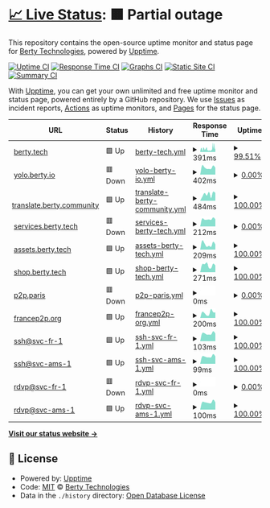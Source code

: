 # [📈 Live Status](https://uptime.berty.io): <!--live status--> **🟧 Partial outage**

This repository contains the open-source uptime monitor and status page for [Berty Technologies](https://berty.tech), powered by [Upptime](https://github.com/upptime/upptime).

[![Uptime CI](https://github.com/berty/uptime/workflows/Uptime%20CI/badge.svg)](https://github.com/berty/uptime/actions?query=workflow%3A%22Uptime+CI%22)
[![Response Time CI](https://github.com/berty/uptime/workflows/Response%20Time%20CI/badge.svg)](https://github.com/berty/uptime/actions?query=workflow%3A%22Response+Time+CI%22)
[![Graphs CI](https://github.com/berty/uptime/workflows/Graphs%20CI/badge.svg)](https://github.com/berty/uptime/actions?query=workflow%3A%22Graphs+CI%22)
[![Static Site CI](https://github.com/berty/uptime/workflows/Static%20Site%20CI/badge.svg)](https://github.com/berty/uptime/actions?query=workflow%3A%22Static+Site+CI%22)
[![Summary CI](https://github.com/berty/uptime/workflows/Summary%20CI/badge.svg)](https://github.com/berty/uptime/actions?query=workflow%3A%22Summary+CI%22)

With [Upptime](https://upptime.js.org), you can get your own unlimited and free uptime monitor and status page, powered entirely by a GitHub repository. We use [Issues](https://github.com/berty/uptime/issues) as incident reports, [Actions](https://github.com/berty/uptime/actions) as uptime monitors, and [Pages](https://uptime.berty.io) for the status page.

<!--start: status pages-->
<!-- This summary is generated by Upptime (https://github.com/upptime/upptime) -->
<!-- Do not edit this manually, your changes will be overwritten -->
<!-- prettier-ignore -->
| URL | Status | History | Response Time | Uptime |
| --- | ------ | ------- | ------------- | ------ |
| <img alt="" src="https://icons.duckduckgo.com/ip3/www.berty.tech.ico" height="13"> [berty.tech](https://www.berty.tech) | 🟩 Up | [berty-tech.yml](https://github.com/berty/uptime/commits/HEAD/history/berty-tech.yml) | <details><summary><img alt="Response time graph" src="./graphs/berty-tech/response-time-week.png" height="20"> 391ms</summary><br><a href="https://uptime.berty.io/history/berty-tech"><img alt="Response time 308" src="https://img.shields.io/endpoint?url=https%3A%2F%2Fraw.githubusercontent.com%2Fberty%2Fuptime%2FHEAD%2Fapi%2Fberty-tech%2Fresponse-time.json"></a><br><a href="https://uptime.berty.io/history/berty-tech"><img alt="24-hour response time 334" src="https://img.shields.io/endpoint?url=https%3A%2F%2Fraw.githubusercontent.com%2Fberty%2Fuptime%2FHEAD%2Fapi%2Fberty-tech%2Fresponse-time-day.json"></a><br><a href="https://uptime.berty.io/history/berty-tech"><img alt="7-day response time 391" src="https://img.shields.io/endpoint?url=https%3A%2F%2Fraw.githubusercontent.com%2Fberty%2Fuptime%2FHEAD%2Fapi%2Fberty-tech%2Fresponse-time-week.json"></a><br><a href="https://uptime.berty.io/history/berty-tech"><img alt="30-day response time 435" src="https://img.shields.io/endpoint?url=https%3A%2F%2Fraw.githubusercontent.com%2Fberty%2Fuptime%2FHEAD%2Fapi%2Fberty-tech%2Fresponse-time-month.json"></a><br><a href="https://uptime.berty.io/history/berty-tech"><img alt="1-year response time 314" src="https://img.shields.io/endpoint?url=https%3A%2F%2Fraw.githubusercontent.com%2Fberty%2Fuptime%2FHEAD%2Fapi%2Fberty-tech%2Fresponse-time-year.json"></a></details> | <details><summary><a href="https://uptime.berty.io/history/berty-tech">99.51%</a></summary><a href="https://uptime.berty.io/history/berty-tech"><img alt="All-time uptime 99.98%" src="https://img.shields.io/endpoint?url=https%3A%2F%2Fraw.githubusercontent.com%2Fberty%2Fuptime%2FHEAD%2Fapi%2Fberty-tech%2Fuptime.json"></a><br><a href="https://uptime.berty.io/history/berty-tech"><img alt="24-hour uptime 100.00%" src="https://img.shields.io/endpoint?url=https%3A%2F%2Fraw.githubusercontent.com%2Fberty%2Fuptime%2FHEAD%2Fapi%2Fberty-tech%2Fuptime-day.json"></a><br><a href="https://uptime.berty.io/history/berty-tech"><img alt="7-day uptime 99.51%" src="https://img.shields.io/endpoint?url=https%3A%2F%2Fraw.githubusercontent.com%2Fberty%2Fuptime%2FHEAD%2Fapi%2Fberty-tech%2Fuptime-week.json"></a><br><a href="https://uptime.berty.io/history/berty-tech"><img alt="30-day uptime 99.67%" src="https://img.shields.io/endpoint?url=https%3A%2F%2Fraw.githubusercontent.com%2Fberty%2Fuptime%2FHEAD%2Fapi%2Fberty-tech%2Fuptime-month.json"></a><br><a href="https://uptime.berty.io/history/berty-tech"><img alt="1-year uptime 99.97%" src="https://img.shields.io/endpoint?url=https%3A%2F%2Fraw.githubusercontent.com%2Fberty%2Fuptime%2FHEAD%2Fapi%2Fberty-tech%2Fuptime-year.json"></a></details>
| <img alt="" src="https://icons.duckduckgo.com/ip3/yolo.berty.io.ico" height="13"> [yolo.berty.io](https://yolo.berty.io/) | 🟥 Down | [yolo-berty-io.yml](https://github.com/berty/uptime/commits/HEAD/history/yolo-berty-io.yml) | <details><summary><img alt="Response time graph" src="./graphs/yolo-berty-io/response-time-week.png" height="20"> 402ms</summary><br><a href="https://uptime.berty.io/history/yolo-berty-io"><img alt="Response time 567" src="https://img.shields.io/endpoint?url=https%3A%2F%2Fraw.githubusercontent.com%2Fberty%2Fuptime%2FHEAD%2Fapi%2Fyolo-berty-io%2Fresponse-time.json"></a><br><a href="https://uptime.berty.io/history/yolo-berty-io"><img alt="24-hour response time 459" src="https://img.shields.io/endpoint?url=https%3A%2F%2Fraw.githubusercontent.com%2Fberty%2Fuptime%2FHEAD%2Fapi%2Fyolo-berty-io%2Fresponse-time-day.json"></a><br><a href="https://uptime.berty.io/history/yolo-berty-io"><img alt="7-day response time 402" src="https://img.shields.io/endpoint?url=https%3A%2F%2Fraw.githubusercontent.com%2Fberty%2Fuptime%2FHEAD%2Fapi%2Fyolo-berty-io%2Fresponse-time-week.json"></a><br><a href="https://uptime.berty.io/history/yolo-berty-io"><img alt="30-day response time 504" src="https://img.shields.io/endpoint?url=https%3A%2F%2Fraw.githubusercontent.com%2Fberty%2Fuptime%2FHEAD%2Fapi%2Fyolo-berty-io%2Fresponse-time-month.json"></a><br><a href="https://uptime.berty.io/history/yolo-berty-io"><img alt="1-year response time 622" src="https://img.shields.io/endpoint?url=https%3A%2F%2Fraw.githubusercontent.com%2Fberty%2Fuptime%2FHEAD%2Fapi%2Fyolo-berty-io%2Fresponse-time-year.json"></a></details> | <details><summary><a href="https://uptime.berty.io/history/yolo-berty-io">0.00%</a></summary><a href="https://uptime.berty.io/history/yolo-berty-io"><img alt="All-time uptime 51.39%" src="https://img.shields.io/endpoint?url=https%3A%2F%2Fraw.githubusercontent.com%2Fberty%2Fuptime%2FHEAD%2Fapi%2Fyolo-berty-io%2Fuptime.json"></a><br><a href="https://uptime.berty.io/history/yolo-berty-io"><img alt="24-hour uptime 0.00%" src="https://img.shields.io/endpoint?url=https%3A%2F%2Fraw.githubusercontent.com%2Fberty%2Fuptime%2FHEAD%2Fapi%2Fyolo-berty-io%2Fuptime-day.json"></a><br><a href="https://uptime.berty.io/history/yolo-berty-io"><img alt="7-day uptime 0.00%" src="https://img.shields.io/endpoint?url=https%3A%2F%2Fraw.githubusercontent.com%2Fberty%2Fuptime%2FHEAD%2Fapi%2Fyolo-berty-io%2Fuptime-week.json"></a><br><a href="https://uptime.berty.io/history/yolo-berty-io"><img alt="30-day uptime 1.38%" src="https://img.shields.io/endpoint?url=https%3A%2F%2Fraw.githubusercontent.com%2Fberty%2Fuptime%2FHEAD%2Fapi%2Fyolo-berty-io%2Fuptime-month.json"></a><br><a href="https://uptime.berty.io/history/yolo-berty-io"><img alt="1-year uptime 0.00%" src="https://img.shields.io/endpoint?url=https%3A%2F%2Fraw.githubusercontent.com%2Fberty%2Fuptime%2FHEAD%2Fapi%2Fyolo-berty-io%2Fuptime-year.json"></a></details>
| <img alt="" src="https://icons.duckduckgo.com/ip3/translate.berty.community.ico" height="13"> [translate.berty.community](https://translate.berty.community) | 🟩 Up | [translate-berty-community.yml](https://github.com/berty/uptime/commits/HEAD/history/translate-berty-community.yml) | <details><summary><img alt="Response time graph" src="./graphs/translate-berty-community/response-time-week.png" height="20"> 484ms</summary><br><a href="https://uptime.berty.io/history/translate-berty-community"><img alt="Response time 468" src="https://img.shields.io/endpoint?url=https%3A%2F%2Fraw.githubusercontent.com%2Fberty%2Fuptime%2FHEAD%2Fapi%2Ftranslate-berty-community%2Fresponse-time.json"></a><br><a href="https://uptime.berty.io/history/translate-berty-community"><img alt="24-hour response time 564" src="https://img.shields.io/endpoint?url=https%3A%2F%2Fraw.githubusercontent.com%2Fberty%2Fuptime%2FHEAD%2Fapi%2Ftranslate-berty-community%2Fresponse-time-day.json"></a><br><a href="https://uptime.berty.io/history/translate-berty-community"><img alt="7-day response time 484" src="https://img.shields.io/endpoint?url=https%3A%2F%2Fraw.githubusercontent.com%2Fberty%2Fuptime%2FHEAD%2Fapi%2Ftranslate-berty-community%2Fresponse-time-week.json"></a><br><a href="https://uptime.berty.io/history/translate-berty-community"><img alt="30-day response time 485" src="https://img.shields.io/endpoint?url=https%3A%2F%2Fraw.githubusercontent.com%2Fberty%2Fuptime%2FHEAD%2Fapi%2Ftranslate-berty-community%2Fresponse-time-month.json"></a><br><a href="https://uptime.berty.io/history/translate-berty-community"><img alt="1-year response time 453" src="https://img.shields.io/endpoint?url=https%3A%2F%2Fraw.githubusercontent.com%2Fberty%2Fuptime%2FHEAD%2Fapi%2Ftranslate-berty-community%2Fresponse-time-year.json"></a></details> | <details><summary><a href="https://uptime.berty.io/history/translate-berty-community">100.00%</a></summary><a href="https://uptime.berty.io/history/translate-berty-community"><img alt="All-time uptime 99.93%" src="https://img.shields.io/endpoint?url=https%3A%2F%2Fraw.githubusercontent.com%2Fberty%2Fuptime%2FHEAD%2Fapi%2Ftranslate-berty-community%2Fuptime.json"></a><br><a href="https://uptime.berty.io/history/translate-berty-community"><img alt="24-hour uptime 100.00%" src="https://img.shields.io/endpoint?url=https%3A%2F%2Fraw.githubusercontent.com%2Fberty%2Fuptime%2FHEAD%2Fapi%2Ftranslate-berty-community%2Fuptime-day.json"></a><br><a href="https://uptime.berty.io/history/translate-berty-community"><img alt="7-day uptime 100.00%" src="https://img.shields.io/endpoint?url=https%3A%2F%2Fraw.githubusercontent.com%2Fberty%2Fuptime%2FHEAD%2Fapi%2Ftranslate-berty-community%2Fuptime-week.json"></a><br><a href="https://uptime.berty.io/history/translate-berty-community"><img alt="30-day uptime 100.00%" src="https://img.shields.io/endpoint?url=https%3A%2F%2Fraw.githubusercontent.com%2Fberty%2Fuptime%2FHEAD%2Fapi%2Ftranslate-berty-community%2Fuptime-month.json"></a><br><a href="https://uptime.berty.io/history/translate-berty-community"><img alt="1-year uptime 100.00%" src="https://img.shields.io/endpoint?url=https%3A%2F%2Fraw.githubusercontent.com%2Fberty%2Fuptime%2FHEAD%2Fapi%2Ftranslate-berty-community%2Fuptime-year.json"></a></details>
| <img alt="" src="https://icons.duckduckgo.com/ip3/services.berty.tech.ico" height="13"> [services.berty.tech](https://services.berty.tech/authorize) | 🟥 Down | [services-berty-tech.yml](https://github.com/berty/uptime/commits/HEAD/history/services-berty-tech.yml) | <details><summary><img alt="Response time graph" src="./graphs/services-berty-tech/response-time-week.png" height="20"> 212ms</summary><br><a href="https://uptime.berty.io/history/services-berty-tech"><img alt="Response time 232" src="https://img.shields.io/endpoint?url=https%3A%2F%2Fraw.githubusercontent.com%2Fberty%2Fuptime%2FHEAD%2Fapi%2Fservices-berty-tech%2Fresponse-time.json"></a><br><a href="https://uptime.berty.io/history/services-berty-tech"><img alt="24-hour response time 227" src="https://img.shields.io/endpoint?url=https%3A%2F%2Fraw.githubusercontent.com%2Fberty%2Fuptime%2FHEAD%2Fapi%2Fservices-berty-tech%2Fresponse-time-day.json"></a><br><a href="https://uptime.berty.io/history/services-berty-tech"><img alt="7-day response time 212" src="https://img.shields.io/endpoint?url=https%3A%2F%2Fraw.githubusercontent.com%2Fberty%2Fuptime%2FHEAD%2Fapi%2Fservices-berty-tech%2Fresponse-time-week.json"></a><br><a href="https://uptime.berty.io/history/services-berty-tech"><img alt="30-day response time 224" src="https://img.shields.io/endpoint?url=https%3A%2F%2Fraw.githubusercontent.com%2Fberty%2Fuptime%2FHEAD%2Fapi%2Fservices-berty-tech%2Fresponse-time-month.json"></a><br><a href="https://uptime.berty.io/history/services-berty-tech"><img alt="1-year response time 238" src="https://img.shields.io/endpoint?url=https%3A%2F%2Fraw.githubusercontent.com%2Fberty%2Fuptime%2FHEAD%2Fapi%2Fservices-berty-tech%2Fresponse-time-year.json"></a></details> | <details><summary><a href="https://uptime.berty.io/history/services-berty-tech">0.00%</a></summary><a href="https://uptime.berty.io/history/services-berty-tech"><img alt="All-time uptime 21.64%" src="https://img.shields.io/endpoint?url=https%3A%2F%2Fraw.githubusercontent.com%2Fberty%2Fuptime%2FHEAD%2Fapi%2Fservices-berty-tech%2Fuptime.json"></a><br><a href="https://uptime.berty.io/history/services-berty-tech"><img alt="24-hour uptime 0.00%" src="https://img.shields.io/endpoint?url=https%3A%2F%2Fraw.githubusercontent.com%2Fberty%2Fuptime%2FHEAD%2Fapi%2Fservices-berty-tech%2Fuptime-day.json"></a><br><a href="https://uptime.berty.io/history/services-berty-tech"><img alt="7-day uptime 0.00%" src="https://img.shields.io/endpoint?url=https%3A%2F%2Fraw.githubusercontent.com%2Fberty%2Fuptime%2FHEAD%2Fapi%2Fservices-berty-tech%2Fuptime-week.json"></a><br><a href="https://uptime.berty.io/history/services-berty-tech"><img alt="30-day uptime 1.38%" src="https://img.shields.io/endpoint?url=https%3A%2F%2Fraw.githubusercontent.com%2Fberty%2Fuptime%2FHEAD%2Fapi%2Fservices-berty-tech%2Fuptime-month.json"></a><br><a href="https://uptime.berty.io/history/services-berty-tech"><img alt="1-year uptime 0.00%" src="https://img.shields.io/endpoint?url=https%3A%2F%2Fraw.githubusercontent.com%2Fberty%2Fuptime%2FHEAD%2Fapi%2Fservices-berty-tech%2Fuptime-year.json"></a></details>
| <img alt="" src="https://icons.duckduckgo.com/ip3/assets.berty.tech.ico" height="13"> [assets.berty.tech](https://assets.berty.tech/) | 🟩 Up | [assets-berty-tech.yml](https://github.com/berty/uptime/commits/HEAD/history/assets-berty-tech.yml) | <details><summary><img alt="Response time graph" src="./graphs/assets-berty-tech/response-time-week.png" height="20"> 209ms</summary><br><a href="https://uptime.berty.io/history/assets-berty-tech"><img alt="Response time 241" src="https://img.shields.io/endpoint?url=https%3A%2F%2Fraw.githubusercontent.com%2Fberty%2Fuptime%2FHEAD%2Fapi%2Fassets-berty-tech%2Fresponse-time.json"></a><br><a href="https://uptime.berty.io/history/assets-berty-tech"><img alt="24-hour response time 244" src="https://img.shields.io/endpoint?url=https%3A%2F%2Fraw.githubusercontent.com%2Fberty%2Fuptime%2FHEAD%2Fapi%2Fassets-berty-tech%2Fresponse-time-day.json"></a><br><a href="https://uptime.berty.io/history/assets-berty-tech"><img alt="7-day response time 209" src="https://img.shields.io/endpoint?url=https%3A%2F%2Fraw.githubusercontent.com%2Fberty%2Fuptime%2FHEAD%2Fapi%2Fassets-berty-tech%2Fresponse-time-week.json"></a><br><a href="https://uptime.berty.io/history/assets-berty-tech"><img alt="30-day response time 267" src="https://img.shields.io/endpoint?url=https%3A%2F%2Fraw.githubusercontent.com%2Fberty%2Fuptime%2FHEAD%2Fapi%2Fassets-berty-tech%2Fresponse-time-month.json"></a><br><a href="https://uptime.berty.io/history/assets-berty-tech"><img alt="1-year response time 235" src="https://img.shields.io/endpoint?url=https%3A%2F%2Fraw.githubusercontent.com%2Fberty%2Fuptime%2FHEAD%2Fapi%2Fassets-berty-tech%2Fresponse-time-year.json"></a></details> | <details><summary><a href="https://uptime.berty.io/history/assets-berty-tech">100.00%</a></summary><a href="https://uptime.berty.io/history/assets-berty-tech"><img alt="All-time uptime 99.99%" src="https://img.shields.io/endpoint?url=https%3A%2F%2Fraw.githubusercontent.com%2Fberty%2Fuptime%2FHEAD%2Fapi%2Fassets-berty-tech%2Fuptime.json"></a><br><a href="https://uptime.berty.io/history/assets-berty-tech"><img alt="24-hour uptime 100.00%" src="https://img.shields.io/endpoint?url=https%3A%2F%2Fraw.githubusercontent.com%2Fberty%2Fuptime%2FHEAD%2Fapi%2Fassets-berty-tech%2Fuptime-day.json"></a><br><a href="https://uptime.berty.io/history/assets-berty-tech"><img alt="7-day uptime 100.00%" src="https://img.shields.io/endpoint?url=https%3A%2F%2Fraw.githubusercontent.com%2Fberty%2Fuptime%2FHEAD%2Fapi%2Fassets-berty-tech%2Fuptime-week.json"></a><br><a href="https://uptime.berty.io/history/assets-berty-tech"><img alt="30-day uptime 99.95%" src="https://img.shields.io/endpoint?url=https%3A%2F%2Fraw.githubusercontent.com%2Fberty%2Fuptime%2FHEAD%2Fapi%2Fassets-berty-tech%2Fuptime-month.json"></a><br><a href="https://uptime.berty.io/history/assets-berty-tech"><img alt="1-year uptime 100.00%" src="https://img.shields.io/endpoint?url=https%3A%2F%2Fraw.githubusercontent.com%2Fberty%2Fuptime%2FHEAD%2Fapi%2Fassets-berty-tech%2Fuptime-year.json"></a></details>
| <img alt="" src="https://icons.duckduckgo.com/ip3/shop.berty.tech.ico" height="13"> [shop.berty.tech](https://shop.berty.tech) | 🟩 Up | [shop-berty-tech.yml](https://github.com/berty/uptime/commits/HEAD/history/shop-berty-tech.yml) | <details><summary><img alt="Response time graph" src="./graphs/shop-berty-tech/response-time-week.png" height="20"> 271ms</summary><br><a href="https://uptime.berty.io/history/shop-berty-tech"><img alt="Response time 293" src="https://img.shields.io/endpoint?url=https%3A%2F%2Fraw.githubusercontent.com%2Fberty%2Fuptime%2FHEAD%2Fapi%2Fshop-berty-tech%2Fresponse-time.json"></a><br><a href="https://uptime.berty.io/history/shop-berty-tech"><img alt="24-hour response time 287" src="https://img.shields.io/endpoint?url=https%3A%2F%2Fraw.githubusercontent.com%2Fberty%2Fuptime%2FHEAD%2Fapi%2Fshop-berty-tech%2Fresponse-time-day.json"></a><br><a href="https://uptime.berty.io/history/shop-berty-tech"><img alt="7-day response time 271" src="https://img.shields.io/endpoint?url=https%3A%2F%2Fraw.githubusercontent.com%2Fberty%2Fuptime%2FHEAD%2Fapi%2Fshop-berty-tech%2Fresponse-time-week.json"></a><br><a href="https://uptime.berty.io/history/shop-berty-tech"><img alt="30-day response time 256" src="https://img.shields.io/endpoint?url=https%3A%2F%2Fraw.githubusercontent.com%2Fberty%2Fuptime%2FHEAD%2Fapi%2Fshop-berty-tech%2Fresponse-time-month.json"></a><br><a href="https://uptime.berty.io/history/shop-berty-tech"><img alt="1-year response time 276" src="https://img.shields.io/endpoint?url=https%3A%2F%2Fraw.githubusercontent.com%2Fberty%2Fuptime%2FHEAD%2Fapi%2Fshop-berty-tech%2Fresponse-time-year.json"></a></details> | <details><summary><a href="https://uptime.berty.io/history/shop-berty-tech">100.00%</a></summary><a href="https://uptime.berty.io/history/shop-berty-tech"><img alt="All-time uptime 100.00%" src="https://img.shields.io/endpoint?url=https%3A%2F%2Fraw.githubusercontent.com%2Fberty%2Fuptime%2FHEAD%2Fapi%2Fshop-berty-tech%2Fuptime.json"></a><br><a href="https://uptime.berty.io/history/shop-berty-tech"><img alt="24-hour uptime 100.00%" src="https://img.shields.io/endpoint?url=https%3A%2F%2Fraw.githubusercontent.com%2Fberty%2Fuptime%2FHEAD%2Fapi%2Fshop-berty-tech%2Fuptime-day.json"></a><br><a href="https://uptime.berty.io/history/shop-berty-tech"><img alt="7-day uptime 100.00%" src="https://img.shields.io/endpoint?url=https%3A%2F%2Fraw.githubusercontent.com%2Fberty%2Fuptime%2FHEAD%2Fapi%2Fshop-berty-tech%2Fuptime-week.json"></a><br><a href="https://uptime.berty.io/history/shop-berty-tech"><img alt="30-day uptime 100.00%" src="https://img.shields.io/endpoint?url=https%3A%2F%2Fraw.githubusercontent.com%2Fberty%2Fuptime%2FHEAD%2Fapi%2Fshop-berty-tech%2Fuptime-month.json"></a><br><a href="https://uptime.berty.io/history/shop-berty-tech"><img alt="1-year uptime 100.00%" src="https://img.shields.io/endpoint?url=https%3A%2F%2Fraw.githubusercontent.com%2Fberty%2Fuptime%2FHEAD%2Fapi%2Fshop-berty-tech%2Fuptime-year.json"></a></details>
| <img alt="" src="https://icons.duckduckgo.com/ip3/p2p.paris.ico" height="13"> [p2p.paris](https://p2p.paris) | 🟥 Down | [p2p-paris.yml](https://github.com/berty/uptime/commits/HEAD/history/p2p-paris.yml) | <details><summary><img alt="Response time graph" src="./graphs/p2p-paris/response-time-week.png" height="20"> 0ms</summary><br><a href="https://uptime.berty.io/history/p2p-paris"><img alt="Response time 593" src="https://img.shields.io/endpoint?url=https%3A%2F%2Fraw.githubusercontent.com%2Fberty%2Fuptime%2FHEAD%2Fapi%2Fp2p-paris%2Fresponse-time.json"></a><br><a href="https://uptime.berty.io/history/p2p-paris"><img alt="24-hour response time 0" src="https://img.shields.io/endpoint?url=https%3A%2F%2Fraw.githubusercontent.com%2Fberty%2Fuptime%2FHEAD%2Fapi%2Fp2p-paris%2Fresponse-time-day.json"></a><br><a href="https://uptime.berty.io/history/p2p-paris"><img alt="7-day response time 0" src="https://img.shields.io/endpoint?url=https%3A%2F%2Fraw.githubusercontent.com%2Fberty%2Fuptime%2FHEAD%2Fapi%2Fp2p-paris%2Fresponse-time-week.json"></a><br><a href="https://uptime.berty.io/history/p2p-paris"><img alt="30-day response time 0" src="https://img.shields.io/endpoint?url=https%3A%2F%2Fraw.githubusercontent.com%2Fberty%2Fuptime%2FHEAD%2Fapi%2Fp2p-paris%2Fresponse-time-month.json"></a><br><a href="https://uptime.berty.io/history/p2p-paris"><img alt="1-year response time 699" src="https://img.shields.io/endpoint?url=https%3A%2F%2Fraw.githubusercontent.com%2Fberty%2Fuptime%2FHEAD%2Fapi%2Fp2p-paris%2Fresponse-time-year.json"></a></details> | <details><summary><a href="https://uptime.berty.io/history/p2p-paris">0.00%</a></summary><a href="https://uptime.berty.io/history/p2p-paris"><img alt="All-time uptime 92.89%" src="https://img.shields.io/endpoint?url=https%3A%2F%2Fraw.githubusercontent.com%2Fberty%2Fuptime%2FHEAD%2Fapi%2Fp2p-paris%2Fuptime.json"></a><br><a href="https://uptime.berty.io/history/p2p-paris"><img alt="24-hour uptime 0.00%" src="https://img.shields.io/endpoint?url=https%3A%2F%2Fraw.githubusercontent.com%2Fberty%2Fuptime%2FHEAD%2Fapi%2Fp2p-paris%2Fuptime-day.json"></a><br><a href="https://uptime.berty.io/history/p2p-paris"><img alt="7-day uptime 0.00%" src="https://img.shields.io/endpoint?url=https%3A%2F%2Fraw.githubusercontent.com%2Fberty%2Fuptime%2FHEAD%2Fapi%2Fp2p-paris%2Fuptime-week.json"></a><br><a href="https://uptime.berty.io/history/p2p-paris"><img alt="30-day uptime 1.38%" src="https://img.shields.io/endpoint?url=https%3A%2F%2Fraw.githubusercontent.com%2Fberty%2Fuptime%2FHEAD%2Fapi%2Fp2p-paris%2Fuptime-month.json"></a><br><a href="https://uptime.berty.io/history/p2p-paris"><img alt="1-year uptime 69.65%" src="https://img.shields.io/endpoint?url=https%3A%2F%2Fraw.githubusercontent.com%2Fberty%2Fuptime%2FHEAD%2Fapi%2Fp2p-paris%2Fuptime-year.json"></a></details>
| <img alt="" src="https://icons.duckduckgo.com/ip3/francep2p.org.ico" height="13"> [francep2p.org](https://francep2p.org) | 🟩 Up | [francep2p-org.yml](https://github.com/berty/uptime/commits/HEAD/history/francep2p-org.yml) | <details><summary><img alt="Response time graph" src="./graphs/francep2p-org/response-time-week.png" height="20"> 200ms</summary><br><a href="https://uptime.berty.io/history/francep2p-org"><img alt="Response time 296" src="https://img.shields.io/endpoint?url=https%3A%2F%2Fraw.githubusercontent.com%2Fberty%2Fuptime%2FHEAD%2Fapi%2Ffrancep2p-org%2Fresponse-time.json"></a><br><a href="https://uptime.berty.io/history/francep2p-org"><img alt="24-hour response time 230" src="https://img.shields.io/endpoint?url=https%3A%2F%2Fraw.githubusercontent.com%2Fberty%2Fuptime%2FHEAD%2Fapi%2Ffrancep2p-org%2Fresponse-time-day.json"></a><br><a href="https://uptime.berty.io/history/francep2p-org"><img alt="7-day response time 200" src="https://img.shields.io/endpoint?url=https%3A%2F%2Fraw.githubusercontent.com%2Fberty%2Fuptime%2FHEAD%2Fapi%2Ffrancep2p-org%2Fresponse-time-week.json"></a><br><a href="https://uptime.berty.io/history/francep2p-org"><img alt="30-day response time 256" src="https://img.shields.io/endpoint?url=https%3A%2F%2Fraw.githubusercontent.com%2Fberty%2Fuptime%2FHEAD%2Fapi%2Ffrancep2p-org%2Fresponse-time-month.json"></a><br><a href="https://uptime.berty.io/history/francep2p-org"><img alt="1-year response time 304" src="https://img.shields.io/endpoint?url=https%3A%2F%2Fraw.githubusercontent.com%2Fberty%2Fuptime%2FHEAD%2Fapi%2Ffrancep2p-org%2Fresponse-time-year.json"></a></details> | <details><summary><a href="https://uptime.berty.io/history/francep2p-org">100.00%</a></summary><a href="https://uptime.berty.io/history/francep2p-org"><img alt="All-time uptime 89.96%" src="https://img.shields.io/endpoint?url=https%3A%2F%2Fraw.githubusercontent.com%2Fberty%2Fuptime%2FHEAD%2Fapi%2Ffrancep2p-org%2Fuptime.json"></a><br><a href="https://uptime.berty.io/history/francep2p-org"><img alt="24-hour uptime 100.00%" src="https://img.shields.io/endpoint?url=https%3A%2F%2Fraw.githubusercontent.com%2Fberty%2Fuptime%2FHEAD%2Fapi%2Ffrancep2p-org%2Fuptime-day.json"></a><br><a href="https://uptime.berty.io/history/francep2p-org"><img alt="7-day uptime 100.00%" src="https://img.shields.io/endpoint?url=https%3A%2F%2Fraw.githubusercontent.com%2Fberty%2Fuptime%2FHEAD%2Fapi%2Ffrancep2p-org%2Fuptime-week.json"></a><br><a href="https://uptime.berty.io/history/francep2p-org"><img alt="30-day uptime 99.91%" src="https://img.shields.io/endpoint?url=https%3A%2F%2Fraw.githubusercontent.com%2Fberty%2Fuptime%2FHEAD%2Fapi%2Ffrancep2p-org%2Fuptime-month.json"></a><br><a href="https://uptime.berty.io/history/francep2p-org"><img alt="1-year uptime 99.99%" src="https://img.shields.io/endpoint?url=https%3A%2F%2Fraw.githubusercontent.com%2Fberty%2Fuptime%2FHEAD%2Fapi%2Ffrancep2p-org%2Fuptime-year.json"></a></details>
| <img alt="" src="https://icons.duckduckgo.com/ip3/null.ico" height="13"> [ssh@svc-fr-1](svc-fr-1.berty.io) | 🟩 Up | [ssh-svc-fr-1.yml](https://github.com/berty/uptime/commits/HEAD/history/ssh-svc-fr-1.yml) | <details><summary><img alt="Response time graph" src="./graphs/ssh-svc-fr-1/response-time-week.png" height="20"> 103ms</summary><br><a href="https://uptime.berty.io/history/ssh-svc-fr-1"><img alt="Response time 112" src="https://img.shields.io/endpoint?url=https%3A%2F%2Fraw.githubusercontent.com%2Fberty%2Fuptime%2FHEAD%2Fapi%2Fssh-svc-fr-1%2Fresponse-time.json"></a><br><a href="https://uptime.berty.io/history/ssh-svc-fr-1"><img alt="24-hour response time 106" src="https://img.shields.io/endpoint?url=https%3A%2F%2Fraw.githubusercontent.com%2Fberty%2Fuptime%2FHEAD%2Fapi%2Fssh-svc-fr-1%2Fresponse-time-day.json"></a><br><a href="https://uptime.berty.io/history/ssh-svc-fr-1"><img alt="7-day response time 103" src="https://img.shields.io/endpoint?url=https%3A%2F%2Fraw.githubusercontent.com%2Fberty%2Fuptime%2FHEAD%2Fapi%2Fssh-svc-fr-1%2Fresponse-time-week.json"></a><br><a href="https://uptime.berty.io/history/ssh-svc-fr-1"><img alt="30-day response time 109" src="https://img.shields.io/endpoint?url=https%3A%2F%2Fraw.githubusercontent.com%2Fberty%2Fuptime%2FHEAD%2Fapi%2Fssh-svc-fr-1%2Fresponse-time-month.json"></a><br><a href="https://uptime.berty.io/history/ssh-svc-fr-1"><img alt="1-year response time 113" src="https://img.shields.io/endpoint?url=https%3A%2F%2Fraw.githubusercontent.com%2Fberty%2Fuptime%2FHEAD%2Fapi%2Fssh-svc-fr-1%2Fresponse-time-year.json"></a></details> | <details><summary><a href="https://uptime.berty.io/history/ssh-svc-fr-1">100.00%</a></summary><a href="https://uptime.berty.io/history/ssh-svc-fr-1"><img alt="All-time uptime 81.38%" src="https://img.shields.io/endpoint?url=https%3A%2F%2Fraw.githubusercontent.com%2Fberty%2Fuptime%2FHEAD%2Fapi%2Fssh-svc-fr-1%2Fuptime.json"></a><br><a href="https://uptime.berty.io/history/ssh-svc-fr-1"><img alt="24-hour uptime 100.00%" src="https://img.shields.io/endpoint?url=https%3A%2F%2Fraw.githubusercontent.com%2Fberty%2Fuptime%2FHEAD%2Fapi%2Fssh-svc-fr-1%2Fuptime-day.json"></a><br><a href="https://uptime.berty.io/history/ssh-svc-fr-1"><img alt="7-day uptime 100.00%" src="https://img.shields.io/endpoint?url=https%3A%2F%2Fraw.githubusercontent.com%2Fberty%2Fuptime%2FHEAD%2Fapi%2Fssh-svc-fr-1%2Fuptime-week.json"></a><br><a href="https://uptime.berty.io/history/ssh-svc-fr-1"><img alt="30-day uptime 100.00%" src="https://img.shields.io/endpoint?url=https%3A%2F%2Fraw.githubusercontent.com%2Fberty%2Fuptime%2FHEAD%2Fapi%2Fssh-svc-fr-1%2Fuptime-month.json"></a><br><a href="https://uptime.berty.io/history/ssh-svc-fr-1"><img alt="1-year uptime 99.17%" src="https://img.shields.io/endpoint?url=https%3A%2F%2Fraw.githubusercontent.com%2Fberty%2Fuptime%2FHEAD%2Fapi%2Fssh-svc-fr-1%2Fuptime-year.json"></a></details>
| <img alt="" src="https://icons.duckduckgo.com/ip3/null.ico" height="13"> [ssh@svc-ams-1](svc-ams-1.berty.io) | 🟩 Up | [ssh-svc-ams-1.yml](https://github.com/berty/uptime/commits/HEAD/history/ssh-svc-ams-1.yml) | <details><summary><img alt="Response time graph" src="./graphs/ssh-svc-ams-1/response-time-week.png" height="20"> 99ms</summary><br><a href="https://uptime.berty.io/history/ssh-svc-ams-1"><img alt="Response time 109" src="https://img.shields.io/endpoint?url=https%3A%2F%2Fraw.githubusercontent.com%2Fberty%2Fuptime%2FHEAD%2Fapi%2Fssh-svc-ams-1%2Fresponse-time.json"></a><br><a href="https://uptime.berty.io/history/ssh-svc-ams-1"><img alt="24-hour response time 98" src="https://img.shields.io/endpoint?url=https%3A%2F%2Fraw.githubusercontent.com%2Fberty%2Fuptime%2FHEAD%2Fapi%2Fssh-svc-ams-1%2Fresponse-time-day.json"></a><br><a href="https://uptime.berty.io/history/ssh-svc-ams-1"><img alt="7-day response time 99" src="https://img.shields.io/endpoint?url=https%3A%2F%2Fraw.githubusercontent.com%2Fberty%2Fuptime%2FHEAD%2Fapi%2Fssh-svc-ams-1%2Fresponse-time-week.json"></a><br><a href="https://uptime.berty.io/history/ssh-svc-ams-1"><img alt="30-day response time 105" src="https://img.shields.io/endpoint?url=https%3A%2F%2Fraw.githubusercontent.com%2Fberty%2Fuptime%2FHEAD%2Fapi%2Fssh-svc-ams-1%2Fresponse-time-month.json"></a><br><a href="https://uptime.berty.io/history/ssh-svc-ams-1"><img alt="1-year response time 110" src="https://img.shields.io/endpoint?url=https%3A%2F%2Fraw.githubusercontent.com%2Fberty%2Fuptime%2FHEAD%2Fapi%2Fssh-svc-ams-1%2Fresponse-time-year.json"></a></details> | <details><summary><a href="https://uptime.berty.io/history/ssh-svc-ams-1">100.00%</a></summary><a href="https://uptime.berty.io/history/ssh-svc-ams-1"><img alt="All-time uptime 99.55%" src="https://img.shields.io/endpoint?url=https%3A%2F%2Fraw.githubusercontent.com%2Fberty%2Fuptime%2FHEAD%2Fapi%2Fssh-svc-ams-1%2Fuptime.json"></a><br><a href="https://uptime.berty.io/history/ssh-svc-ams-1"><img alt="24-hour uptime 100.00%" src="https://img.shields.io/endpoint?url=https%3A%2F%2Fraw.githubusercontent.com%2Fberty%2Fuptime%2FHEAD%2Fapi%2Fssh-svc-ams-1%2Fuptime-day.json"></a><br><a href="https://uptime.berty.io/history/ssh-svc-ams-1"><img alt="7-day uptime 100.00%" src="https://img.shields.io/endpoint?url=https%3A%2F%2Fraw.githubusercontent.com%2Fberty%2Fuptime%2FHEAD%2Fapi%2Fssh-svc-ams-1%2Fuptime-week.json"></a><br><a href="https://uptime.berty.io/history/ssh-svc-ams-1"><img alt="30-day uptime 100.00%" src="https://img.shields.io/endpoint?url=https%3A%2F%2Fraw.githubusercontent.com%2Fberty%2Fuptime%2FHEAD%2Fapi%2Fssh-svc-ams-1%2Fuptime-month.json"></a><br><a href="https://uptime.berty.io/history/ssh-svc-ams-1"><img alt="1-year uptime 99.17%" src="https://img.shields.io/endpoint?url=https%3A%2F%2Fraw.githubusercontent.com%2Fberty%2Fuptime%2FHEAD%2Fapi%2Fssh-svc-ams-1%2Fuptime-year.json"></a></details>
| <img alt="" src="https://icons.duckduckgo.com/ip3/null.ico" height="13"> [rdvp@svc-fr-1](51.159.21.214) | 🟥 Down | [rdvp-svc-fr-1.yml](https://github.com/berty/uptime/commits/HEAD/history/rdvp-svc-fr-1.yml) | <details><summary><img alt="Response time graph" src="./graphs/rdvp-svc-fr-1/response-time-week.png" height="20"> 0ms</summary><br><a href="https://uptime.berty.io/history/rdvp-svc-fr-1"><img alt="Response time 151" src="https://img.shields.io/endpoint?url=https%3A%2F%2Fraw.githubusercontent.com%2Fberty%2Fuptime%2FHEAD%2Fapi%2Frdvp-svc-fr-1%2Fresponse-time.json"></a><br><a href="https://uptime.berty.io/history/rdvp-svc-fr-1"><img alt="24-hour response time 0" src="https://img.shields.io/endpoint?url=https%3A%2F%2Fraw.githubusercontent.com%2Fberty%2Fuptime%2FHEAD%2Fapi%2Frdvp-svc-fr-1%2Fresponse-time-day.json"></a><br><a href="https://uptime.berty.io/history/rdvp-svc-fr-1"><img alt="7-day response time 0" src="https://img.shields.io/endpoint?url=https%3A%2F%2Fraw.githubusercontent.com%2Fberty%2Fuptime%2FHEAD%2Fapi%2Frdvp-svc-fr-1%2Fresponse-time-week.json"></a><br><a href="https://uptime.berty.io/history/rdvp-svc-fr-1"><img alt="30-day response time 0" src="https://img.shields.io/endpoint?url=https%3A%2F%2Fraw.githubusercontent.com%2Fberty%2Fuptime%2FHEAD%2Fapi%2Frdvp-svc-fr-1%2Fresponse-time-month.json"></a><br><a href="https://uptime.berty.io/history/rdvp-svc-fr-1"><img alt="1-year response time 0" src="https://img.shields.io/endpoint?url=https%3A%2F%2Fraw.githubusercontent.com%2Fberty%2Fuptime%2FHEAD%2Fapi%2Frdvp-svc-fr-1%2Fresponse-time-year.json"></a></details> | <details><summary><a href="https://uptime.berty.io/history/rdvp-svc-fr-1">0.00%</a></summary><a href="https://uptime.berty.io/history/rdvp-svc-fr-1"><img alt="All-time uptime 51.40%" src="https://img.shields.io/endpoint?url=https%3A%2F%2Fraw.githubusercontent.com%2Fberty%2Fuptime%2FHEAD%2Fapi%2Frdvp-svc-fr-1%2Fuptime.json"></a><br><a href="https://uptime.berty.io/history/rdvp-svc-fr-1"><img alt="24-hour uptime 0.00%" src="https://img.shields.io/endpoint?url=https%3A%2F%2Fraw.githubusercontent.com%2Fberty%2Fuptime%2FHEAD%2Fapi%2Frdvp-svc-fr-1%2Fuptime-day.json"></a><br><a href="https://uptime.berty.io/history/rdvp-svc-fr-1"><img alt="7-day uptime 0.00%" src="https://img.shields.io/endpoint?url=https%3A%2F%2Fraw.githubusercontent.com%2Fberty%2Fuptime%2FHEAD%2Fapi%2Frdvp-svc-fr-1%2Fuptime-week.json"></a><br><a href="https://uptime.berty.io/history/rdvp-svc-fr-1"><img alt="30-day uptime 1.38%" src="https://img.shields.io/endpoint?url=https%3A%2F%2Fraw.githubusercontent.com%2Fberty%2Fuptime%2FHEAD%2Fapi%2Frdvp-svc-fr-1%2Fuptime-month.json"></a><br><a href="https://uptime.berty.io/history/rdvp-svc-fr-1"><img alt="1-year uptime 0.00%" src="https://img.shields.io/endpoint?url=https%3A%2F%2Fraw.githubusercontent.com%2Fberty%2Fuptime%2FHEAD%2Fapi%2Frdvp-svc-fr-1%2Fuptime-year.json"></a></details>
| <img alt="" src="https://icons.duckduckgo.com/ip3/null.ico" height="13"> [rdvp@svc-ams-1](51.15.25.224) | 🟩 Up | [rdvp-svc-ams-1.yml](https://github.com/berty/uptime/commits/HEAD/history/rdvp-svc-ams-1.yml) | <details><summary><img alt="Response time graph" src="./graphs/rdvp-svc-ams-1/response-time-week.png" height="20"> 100ms</summary><br><a href="https://uptime.berty.io/history/rdvp-svc-ams-1"><img alt="Response time 109" src="https://img.shields.io/endpoint?url=https%3A%2F%2Fraw.githubusercontent.com%2Fberty%2Fuptime%2FHEAD%2Fapi%2Frdvp-svc-ams-1%2Fresponse-time.json"></a><br><a href="https://uptime.berty.io/history/rdvp-svc-ams-1"><img alt="24-hour response time 98" src="https://img.shields.io/endpoint?url=https%3A%2F%2Fraw.githubusercontent.com%2Fberty%2Fuptime%2FHEAD%2Fapi%2Frdvp-svc-ams-1%2Fresponse-time-day.json"></a><br><a href="https://uptime.berty.io/history/rdvp-svc-ams-1"><img alt="7-day response time 100" src="https://img.shields.io/endpoint?url=https%3A%2F%2Fraw.githubusercontent.com%2Fberty%2Fuptime%2FHEAD%2Fapi%2Frdvp-svc-ams-1%2Fresponse-time-week.json"></a><br><a href="https://uptime.berty.io/history/rdvp-svc-ams-1"><img alt="30-day response time 105" src="https://img.shields.io/endpoint?url=https%3A%2F%2Fraw.githubusercontent.com%2Fberty%2Fuptime%2FHEAD%2Fapi%2Frdvp-svc-ams-1%2Fresponse-time-month.json"></a><br><a href="https://uptime.berty.io/history/rdvp-svc-ams-1"><img alt="1-year response time 110" src="https://img.shields.io/endpoint?url=https%3A%2F%2Fraw.githubusercontent.com%2Fberty%2Fuptime%2FHEAD%2Fapi%2Frdvp-svc-ams-1%2Fresponse-time-year.json"></a></details> | <details><summary><a href="https://uptime.berty.io/history/rdvp-svc-ams-1">100.00%</a></summary><a href="https://uptime.berty.io/history/rdvp-svc-ams-1"><img alt="All-time uptime 87.67%" src="https://img.shields.io/endpoint?url=https%3A%2F%2Fraw.githubusercontent.com%2Fberty%2Fuptime%2FHEAD%2Fapi%2Frdvp-svc-ams-1%2Fuptime.json"></a><br><a href="https://uptime.berty.io/history/rdvp-svc-ams-1"><img alt="24-hour uptime 100.00%" src="https://img.shields.io/endpoint?url=https%3A%2F%2Fraw.githubusercontent.com%2Fberty%2Fuptime%2FHEAD%2Fapi%2Frdvp-svc-ams-1%2Fuptime-day.json"></a><br><a href="https://uptime.berty.io/history/rdvp-svc-ams-1"><img alt="7-day uptime 100.00%" src="https://img.shields.io/endpoint?url=https%3A%2F%2Fraw.githubusercontent.com%2Fberty%2Fuptime%2FHEAD%2Fapi%2Frdvp-svc-ams-1%2Fuptime-week.json"></a><br><a href="https://uptime.berty.io/history/rdvp-svc-ams-1"><img alt="30-day uptime 100.00%" src="https://img.shields.io/endpoint?url=https%3A%2F%2Fraw.githubusercontent.com%2Fberty%2Fuptime%2FHEAD%2Fapi%2Frdvp-svc-ams-1%2Fuptime-month.json"></a><br><a href="https://uptime.berty.io/history/rdvp-svc-ams-1"><img alt="1-year uptime 99.17%" src="https://img.shields.io/endpoint?url=https%3A%2F%2Fraw.githubusercontent.com%2Fberty%2Fuptime%2FHEAD%2Fapi%2Frdvp-svc-ams-1%2Fuptime-year.json"></a></details>

<!--end: status pages-->

[**Visit our status website →**](https://uptime.berty.io)

## 📄 License

- Powered by: [Upptime](https://github.com/upptime/upptime)
- Code: [MIT](./LICENSE) © [Berty Technologies](https://berty.tech)
- Data in the `./history` directory: [Open Database License](https://opendatacommons.org/licenses/odbl/1-0/)
